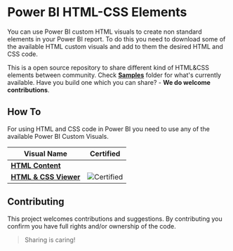 # Power BI HTML-CSS Elements

You can use Power BI custom HTML visuals to create non standard elements in your Power BI report. To do this you need to download some of the available HTML custom visuals and add to them the desired HTML and CSS code. 

This is a open source repository to share different kind of HTML&CSS elements between community. Check [**Samples**](./HTML-CSS) folder for what's currently available. Have you build one which you can share? - **We do welcome contributions**.

## How To

For using HTML and CSS code in Power BI you need to use any of the available Power BI Custom Visuals.

|Visual Name|Certified|
|-----------|-----------|
|[**HTML Content**](https://appsource.microsoft.com/en-us/product/power-bi-visuals/WA200001930?tab=Overview)| |
|[**HTML & CSS Viewer**](https://appsource.microsoft.com/en-us/product/power-bi-visuals/kteamsolutionsgmbh1585769979285.htmlcssjsviewer?tab=Overview)|![Certified](https://docs.microsoft.com/en-us/power-bi/developer/visuals/media/power-bi-custom-visuals-certified/certified-visual-yellow-big.png)|


## Contributing

This project welcomes contributions and suggestions. By contributing you confirm you have full rights and/or ownership of the code. 

> Sharing is caring!

